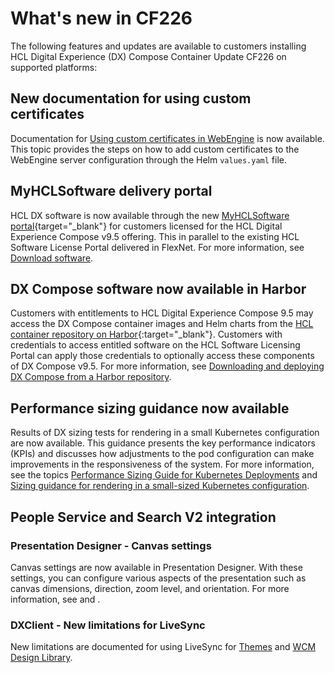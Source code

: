 # What's new in CF226

The following features and updates are available to customers installing HCL Digital Experience (DX) Compose Container Update CF226 on supported platforms:

## New documentation for using custom certificates

Documentation for [Using custom certificates in WebEngine](../deploy_dx/manage/working_with_compose/custom_certificates.md) is now available. This topic provides the steps on how to add custom certificates to the WebEngine server configuration through the Helm `values.yaml` file.

## MyHCLSoftware delivery portal

HCL DX software is now available through the new [MyHCLSoftware portal](https://my.hcltechsw.com/){target="_blank"} for customers licensed for the HCL Digital Experience Compose v9.5 offering. This in parallel to the existing HCL Software License Portal delivered in FlexNet. For more information, see [Download software](../getting_started/download/index.md).

## DX Compose software now available in Harbor

Customers with entitlements to HCL Digital Experience Compose 9.5 may access the DX Compose container images and Helm charts from the [HCL container repository on Harbor](https://hclcr.io/){:target="_blank"}. Customers with credentials to access entitled software on the HCL Software Licensing Portal can apply those credentials to optionally access these components of DX Compose v9.5. For more information, see [Downloading and deploying DX Compose from a Harbor repository](../getting_started/download/harbor_container_registry.md).

## Performance sizing guidance now available

Results of DX sizing tests for rendering in a small Kubernetes configuration are now available. This guidance presents the key performance indicators (KPIs) and discusses how adjustments to the pod configuration can make improvements in the responsiveness of the system. For more information, see the topics [Performance Sizing Guide for Kubernetes Deployments](../guide_me/performance_tuning/index.md) and [Sizing guidance for rendering in a small-sized Kubernetes configuration](../guide_me/performance_tuning/kubernetes/rendering_small_config.md).

## People Service and Search V2 integration

<No doc yet>

### Presentation Designer - Canvas settings

Canvas settings are now available in Presentation Designer. With these settings, you can configure various aspects of the presentation such as canvas dimensions, direction, zoom level, and orientation. For more information, see []() and []().

### DXClient - New limitations for LiveSync

New limitations are documented for using LiveSync for [Themes](../../extend_dx/development_tools/dxclient/dxclient_artifact_types/livesync.md#themes) and [WCM Design Library](../../extend_dx/development_tools/dxclient/dxclient_artifact_types/livesync.md#wcm-design-library).
